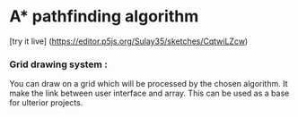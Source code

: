 # A* pathfinding algorithm 

[try it live] (https://editor.p5js.org/Sulay35/sketches/CqtwiLZcw)

### Grid drawing system : 
You can draw on a grid which will be processed by the chosen algorithm. It make the link between user interface and array. This can be used as a base for ulterior projects.
